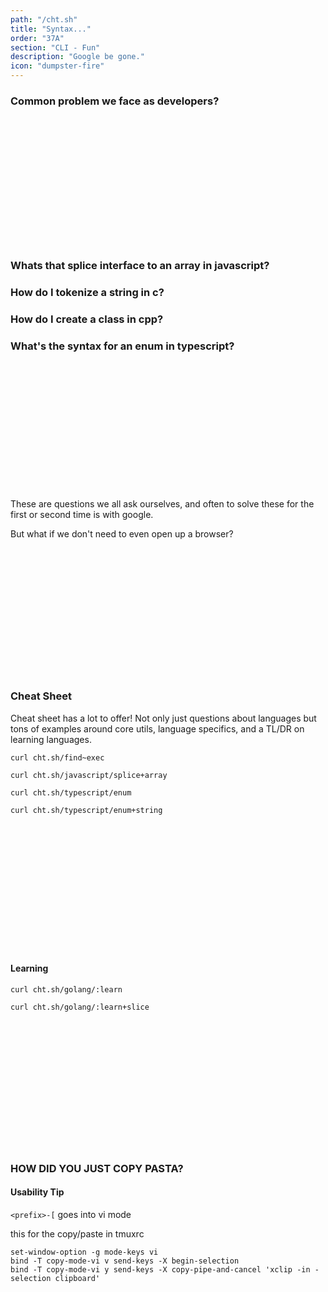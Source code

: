 ```yaml
---
path: "/cht.sh"
title: "Syntax..."
order: "37A"
section: "CLI - Fun"
description: "Google be gone."
icon: "dumpster-fire"
---
```


### Common problem we face as developers?

<br />
<br />
<br />
<br />
<br />
<br />
<br />
<br />
<br />
<br />
<br />
<br />

### Whats that splice interface to an array in javascript?
### How do I tokenize a string in c?
### How do I create a class in cpp?
### What's the syntax for an enum in typescript?

<br />
<br />
<br />
<br />
<br />
<br />
<br />
<br />
<br />
<br />
<br />
<br />

These are questions we all ask ourselves, and often to solve these for the
first or second time is with google. <br/>

But what if we don't need to even open up a browser? <br/>

<br />
<br />
<br />
<br />
<br />
<br />
<br />
<br />
<br />
<br />
<br />
<br />

### Cheat Sheet

Cheat sheet has a lot to offer!  Not only just questions about languages but
tons of examples around core utils, language specifics, and a TL/DR on learning
languages.

```
curl cht.sh/find~exec
```

```
curl cht.sh/javascript/splice+array
```

```
curl cht.sh/typescript/enum
```

```
curl cht.sh/typescript/enum+string
```

<br />
<br />
<br />
<br />
<br />
<br />
<br />
<br />
<br />
<br />
<br />
<br />

#### Learning
```
curl cht.sh/golang/:learn
```

```
curl cht.sh/golang/:learn+slice
```

<br />
<br />
<br />
<br />
<br />
<br />
<br />
<br />
<br />
<br />
<br />
<br />

### HOW DID YOU JUST COPY PASTA?
#### Usability Tip
`<prefix>-[` goes into vi mode

this for the copy/paste in tmuxrc
```
set-window-option -g mode-keys vi
bind -T copy-mode-vi v send-keys -X begin-selection
bind -T copy-mode-vi y send-keys -X copy-pipe-and-cancel 'xclip -in -selection clipboard'
```

<br />
<br />
<br />
<br />
<br />
<br />
<br />
<br />
<br />
<br />
<br />
<br />
